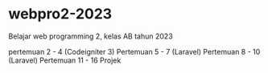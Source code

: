 # webpro2-2023
Belajar web programming 2, kelas AB tahun 2023

pertemuan 2 - 4 (Codeigniter 3)
Pertemuan 5 - 7 (Laravel)
Pertemuan 8 - 10 (Laravel)
Pertemuan 11 - 16 Projek